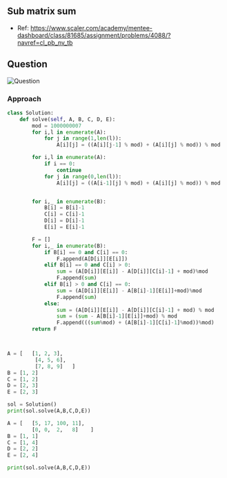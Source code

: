 

## Sub matrix sum
- Ref: https://www.scaler.com/academy/mentee-dashboard/class/81685/assignment/problems/4088/?navref=cl_pb_nv_tb

## Question
![Question](http://ankit-portfolio.s3-ap-southeast-1.amazonaws.com/images/datastructures/scaler/009-sub-matrix-sum-question.png)


### Approach

```py
class Solution:
    def solve(self, A, B, C, D, E):
        mod = 1000000007
        for i,l in enumerate(A):
            for j in range(1,len(l)):
                A[i][j] = ((A[i][j-1] % mod) + (A[i][j] % mod)) % mod

        for i,l in enumerate(A):
            if i == 0:
                continue
            for j in range(0,len(l)):
                A[i][j] = ((A[i-1][j] % mod) + (A[i][j] % mod)) % mod


        for i,_ in enumerate(B):
            B[i] = B[i]-1
            C[i] = C[i]-1
            D[i] = D[i]-1
            E[i] = E[i]-1

        F = []
        for i,_ in enumerate(B):
            if B[i] == 0 and C[i] == 0:
                F.append(A[D[i]][E[i]])
            elif B[i] == 0 and C[i] > 0:
                sum = (A[D[i]][E[i]] - A[D[i]][C[i]-1] + mod)%mod
                F.append(sum)
            elif B[i] > 0 and C[i] == 0:
                sum = (A[D[i]][E[i]] - A[B[i]-1][E[i]]+mod)%mod
                F.append(sum)
            else:
                sum = (A[D[i]][E[i]] - A[D[i]][C[i]-1] + mod) % mod
                sum = (sum - A[B[i]-1][E[i]]+mod) % mod
                F.append(((sum%mod) + (A[B[i]-1][C[i]-1]%mod))%mod)
        return F



A = [   [1, 2, 3],
         [4, 5, 6],
         [7, 8, 9]   ]
B = [1, 2]
C = [1, 2]
D = [2, 3]
E = [2, 3]

sol = Solution()
print(sol.solve(A,B,C,D,E))

A = [   [5, 17, 100, 11],
        [0, 0,  2,   8]    ]
B = [1, 1]
C = [1, 4]
D = [2, 2]
E = [2, 4]

print(sol.solve(A,B,C,D,E))
```